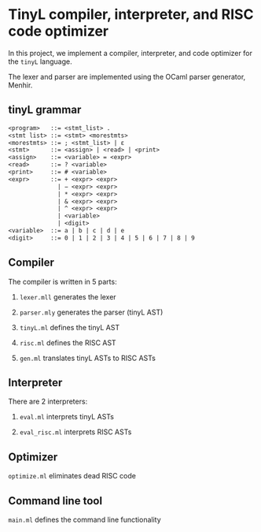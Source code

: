 # TinyL compiler, interpreter, and RISC code optimizer

In this project, we implement a compiler, interpreter, and code optimizer for the `tinyL` language.

The lexer and parser are implemented using the OCaml parser generator, Menhir.

## tinyL grammar

```txt
<program>   ::= <stmt_list> .
<stmt list> ::= <stmt> <morestmts>
<morestmts> ::= ; <stmt_list> | ε
<stmt>      ::= <assign> | <read> | <print>
<assign>    ::= <variable> = <expr>
<read>      ::= ? <variable>
<print>     ::= # <variable>
<expr>      ::= + <expr> <expr>
              | − <expr> <expr>
              | * <expr> <expr>
              | & <expr> <expr>
              | ^ <expr> <expr>
              | <variable>
              | <digit>
<variable>  ::= a | b | c | d | e
<digit>     ::= 0 | 1 | 2 | 3 | 4 | 5 | 6 | 7 | 8 | 9
```

## Compiler

The compiler is written in 5 parts:

1. `lexer.mll` generates the lexer

2. `parser.mly` generates the parser (tinyL AST)

3. `tinyL.ml` defines the tinyL AST

4. `risc.ml` defines the RISC AST

5. `gen.ml` translates tinyL ASTs to RISC ASTs

## Interpreter

There are 2 interpreters:

1. `eval.ml` interprets tinyL ASTs

2. `eval_risc.ml` interprets RISC ASTs

## Optimizer

`optimize.ml` eliminates dead RISC code

## Command line tool

`main.ml` defines the command line functionality
